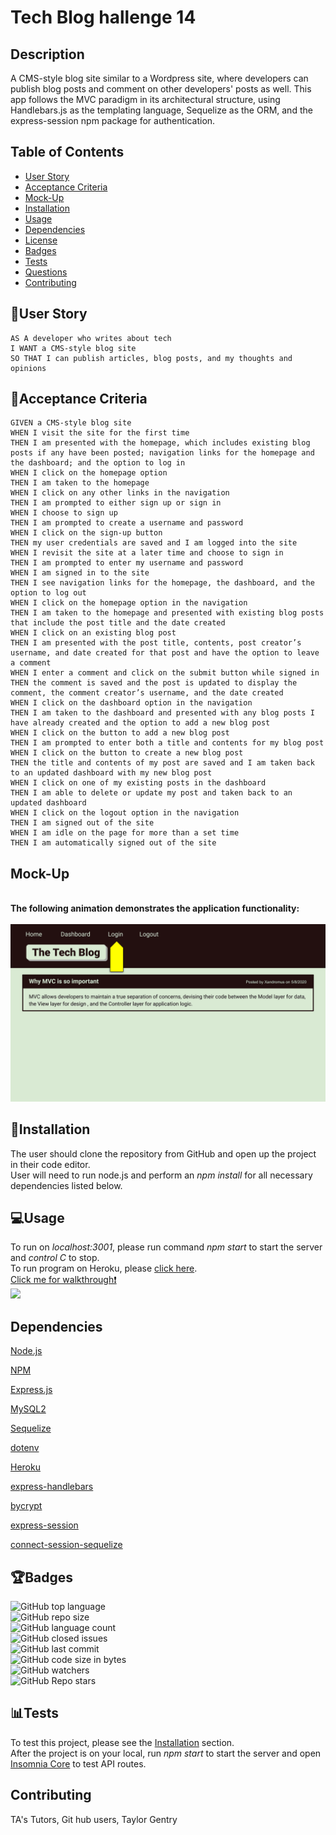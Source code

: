 # Tech Blog hallenge 14


## Description 
A CMS-style blog site similar to a Wordpress site, where developers can publish blog posts and comment on other developers' posts as well. This app follows the MVC paradigm in its architectural structure, using Handlebars.js as the templating language, Sequelize as the ORM, and the express-session npm package for authentication.


## Table of Contents

* [User Story](#user-story)
* [Acceptance Criteria](#acceptance-criteria)
* [Mock-Up](#mock-up)
* [Installation](#installation)
* [Usage](#usage)
* [Dependencies](#dependencies)
* [License](#license)
* [Badges](#badges)
* [Tests](#tests)
* [Questions](#questions)
* [Contributing](#contributing)


## 🧠User Story
```
AS A developer who writes about tech
I WANT a CMS-style blog site
SO THAT I can publish articles, blog posts, and my thoughts and opinions
```


## 🧩Acceptance Criteria
```
GIVEN a CMS-style blog site
WHEN I visit the site for the first time
THEN I am presented with the homepage, which includes existing blog posts if any have been posted; navigation links for the homepage and the dashboard; and the option to log in
WHEN I click on the homepage option
THEN I am taken to the homepage
WHEN I click on any other links in the navigation
THEN I am prompted to either sign up or sign in
WHEN I choose to sign up
THEN I am prompted to create a username and password
WHEN I click on the sign-up button
THEN my user credentials are saved and I am logged into the site
WHEN I revisit the site at a later time and choose to sign in
THEN I am prompted to enter my username and password
WHEN I am signed in to the site
THEN I see navigation links for the homepage, the dashboard, and the option to log out
WHEN I click on the homepage option in the navigation
THEN I am taken to the homepage and presented with existing blog posts that include the post title and the date created
WHEN I click on an existing blog post
THEN I am presented with the post title, contents, post creator’s username, and date created for that post and have the option to leave a comment
WHEN I enter a comment and click on the submit button while signed in
THEN the comment is saved and the post is updated to display the comment, the comment creator’s username, and the date created
WHEN I click on the dashboard option in the navigation
THEN I am taken to the dashboard and presented with any blog posts I have already created and the option to add a new blog post
WHEN I click on the button to add a new blog post
THEN I am prompted to enter both a title and contents for my blog post
WHEN I click on the button to create a new blog post
THEN the title and contents of my post are saved and I am taken back to an updated dashboard with my new blog post
WHEN I click on one of my existing posts in the dashboard
THEN I am able to delete or update my post and taken back to an updated dashboard
WHEN I click on the logout option in the navigation
THEN I am signed out of the site
WHEN I am idle on the page for more than a set time
THEN I am automatically signed out of the site 
```


## Mock-Up
<br>**The following animation demonstrates the application functionality:**</br>
<br>![](assets/mock-up.gif)</br>


## 🔌Installation

The user should clone the repository from GitHub and open up the project in their code editor.
<br>User will need to run node.js and perform an _npm install_ for all necessary dependencies listed below.</br>


## 💻Usage 
To run on _localhost:3001_, please run command _npm start_ to start the server and _control C_ to stop.
<br>To run program on Heroku, please [click here](https://damp-beach-37387.herokuapp.com/).</br>
[Click me for walkthrough❗️](https://drive.google.com/file/d/1r1HfNW2eTT6yNOtebrMdx-Sk-RCgTDo1/view)
<br>![](assets/example.gif)</br>


## Dependencies
<p><a href="https://nodejs.org/">Node.js</a></p>
<p><a href="https://www.npmjs.com/">NPM</a></p>
<p><a href="https://www.npmjs.com/package/express">Express.js</a></p>
<p><a href="https://www.npmjs.com/package/mysql2">MySQL2</a></p>
<p><a href="https://www.npmjs.com/package/sequelize">Sequelize</a></p>
<p><a href="https://www.npmjs.com/package/dotenv">dotenv</a></p>
<p><a href="https://heroku.com/">Heroku</a></p>
<p><a href="https://www.npmjs.com/package/express-handlebars">express-handlebars</a></p>
<p><a href="https://www.npmjs.com/package/bcrypt">bycrypt</a></p>
<p><a href="https://www.npmjs.com/package/express-session">express-session</a></p>
<p><a href="https://www.npmjs.com/package/connect-session-sequelize">connect-session-sequelize</a></p>


## 🏆Badges

![GitHub top language](https://img.shields.io/github/languages/top/tpgent01/e-commerce-back-end?color=red&style=plastic)
<br>![GitHub repo size](https://img.shields.io/github/repo-size/tpgent01/e-commerce-back-end?color=orange&style=plastic)</br>
![GitHub language count](https://img.shields.io/github/languages/count/tpgent01/e-commerce-back-end?color=yellow&style=plastic)
<br>![GitHub closed issues](https://img.shields.io/github/issues-closed/tpgent01/e-commerce-back-end?color=brightgreen&style=plastic)</br>
![GitHub last commit](https://img.shields.io/github/last-commit/tpgent01/e-commerce-back-end?color=blueviolet&style=plastic)
<br>![GitHub code size in bytes](https://img.shields.io/github/languages/code-size/tpgent01/e-commerce-back-end?color=ff69b4&style=plastic)</br>
![GitHub watchers](https://img.shields.io/github/watchers/tpgent01/e-commerce-back-end?style=social)
<br>![GitHub Repo stars](https://img.shields.io/github/stars/tpgent01/e-commerce-back-end?style=social)</br>



## 📊Tests

To test this project, please see the [Installation](#installation) section.
<br>After the project is on your local, run _npm start_ to start the server and open [Insomnia Core](https://insomnia.rest/products/insomnia) to test API routes.</br>



## Contributing

TA's Tutors, Git hub users, Taylor Gentry 
